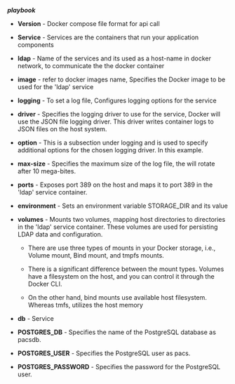 **_playbook_**

- **Version**   - Docker compose file format for api call
- **Service**   - Services are the containers that run your application components
- **ldap**   -  Name of the services and its used as a host-name in docker network, to communicate the the docker container 
- **image**  - refer to docker images name, Specifies the Docker image to be used for the 'ldap' service
- **logging**  - To set a log file, Configures logging options for the service
- **driver**  - Specifies the logging driver to use for the service, Docker will use the JSON file logging driver. This driver writes container logs to JSON files on the host system.
- **option**  - This is a subsection under logging and is used to specify additional options for the chosen logging driver. In this example.
- **max-size**  -  Specifies the maximum size of the log file, the will rotate after 10 mega-bites.
- **ports**  - Exposes port 389 on the host and maps it to port 389 in the 'ldap' service container.
- **environment**  -  Sets an environment variable STORAGE_DIR and its value 
- **volumes**  -  Mounts two volumes, mapping host directories to directories in the 'ldap' service container. These volumes are used for persisting LDAP data and configuration.
    * There are use three types of mounts in your Docker storage, i.e., Volume mount, Bind mount, and tmpfs mounts.
    
    * There is a significant difference between the mount types. Volumes have a filesystem on the host, and you can control it through the Docker CLI.
    
    * On the other hand, bind mounts use available host filesystem. Whereas tmfs, utilizes the host memory

- **db**  - Service 
- **POSTGRES_DB** -  Specifies the name of the PostgreSQL database as pacsdb.
- **POSTGRES_USER**  - Specifies the PostgreSQL user as pacs.
- **POSTGRES_PASSWORD**  - Specifies the password for the PostgreSQL user.
